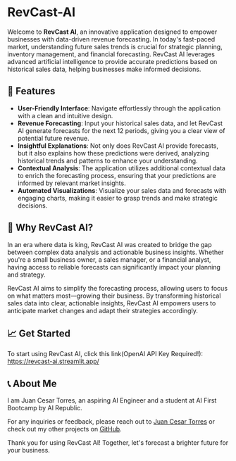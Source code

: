 # RevCast-AI

Welcome to **RevCast AI**, an innovative application designed to empower businesses with data-driven revenue forecasting. In today's fast-paced market, understanding future sales trends is crucial for strategic planning, inventory management, and financial forecasting. RevCast AI leverages advanced artificial intelligence to provide accurate predictions based on historical sales data, helping businesses make informed decisions.

## 🚀 Features

- **User-Friendly Interface**: Navigate effortlessly through the application with a clean and intuitive design.
- **Revenue Forecasting**: Input your historical sales data, and let RevCast AI generate forecasts for the next 12 periods, giving you a clear view of potential future revenue.
- **Insightful Explanations**: Not only does RevCast AI provide forecasts, but it also explains how these predictions were derived, analyzing historical trends and patterns to enhance your understanding.
- **Contextual Analysis**: The application utilizes additional contextual data to enrich the forecasting process, ensuring that your predictions are informed by relevant market insights.
- **Automated Visualizations**: Visualize your sales data and forecasts with engaging charts, making it easier to grasp trends and make strategic decisions.

## 🌟 Why RevCast AI?

In an era where data is king, RevCast AI was created to bridge the gap between complex data analysis and actionable business insights. Whether you're a small business owner, a sales manager, or a financial analyst, having access to reliable forecasts can significantly impact your planning and strategy.

RevCast AI aims to simplify the forecasting process, allowing users to focus on what matters most—growing their business. By transforming historical sales data into clear, actionable insights, RevCast AI empowers users to anticipate market changes and adapt their strategies accordingly.

## 📈 Get Started

To start using RevCast AI, click this link(OpenAI API Key Required!): https://revcast-ai.streamlit.app/

## 📞 About Me

I am Juan Cesar Torres, an aspiring AI Engineer and a student at AI First Bootcamp by AI Republic. 

For any inquiries or feedback, please reach out to [Juan Cesar Torres](https://www.linkedin.com/in/juan-cesar-torres-12b231260/) or check out my other projects on [GitHub](https://github.com/wansitorres).

Thank you for using RevCast AI! Together, let's forecast a brighter future for your business.
